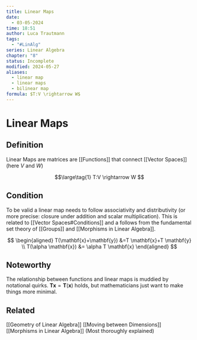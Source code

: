 ```yaml
---
title: Linear Maps
date:
  - 03-05-2024
time: 18:51
author: Luca Trautmann
tags:
  - "#LinAlg"
series: Linear Algebra
chapter: "8"
status: Incomplete
modified: 2024-05-27
aliases:
  - linear map
  - linear maps
  - bilinear map
formula: $T:V \rightarrow W$
---
```

# Linear Maps
## Definition

Linear Maps are matrices are [[Functions]] that connect [[Vector Spaces]] (here $V$ and $W$)

$$\large\tag{1}
T:V \rightarrow W
$$

## Condition
To be valid a linear map needs to follow associativity and distributivity (or more precise: closure under addition and scalar multiplication). This is related to [[Vector Spaces#Conditions]] and a follows from the fundamental set theory of [[Groups]] and [[Morphisms in Linear Algebra]].

$$
\begin{aligned}
 T(\mathbf{x}+\mathbf{y}) &=T \mathbf{x}+T \mathbf{y} \\
 T(\alpha \mathbf{x}) &= \alpha T \mathbf{x} 
\end{aligned}
$$

## Noteworthy
The relationship between functions and linear maps is muddied by notational quirks. $\mathbf{Tx}=\mathbf{T}(\mathbf{x})$ holds, but mathematicians just want to make things more minimal. 




## Related
[[Geometry of Linear Algebra]] 
[[Moving between Dimensions]]
[[Morphisms in Linear Algebra]] (Most thoroughly explained)
